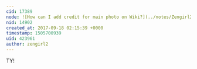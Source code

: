 ```yaml
---
cid: 17389
node: ![How can I add credit for main photo on Wiki?](../notes/Zengirl2/09-18-2017/how-can-i-add-credit-for-main-photo-on-wiki)
nid: 14902
created_at: 2017-09-18 02:15:39 +0000
timestamp: 1505700939
uid: 423961
author: zengirl2
---
```


TY!
